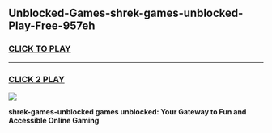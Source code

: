 
## Unblocked-Games-shrek-games-unblocked-Play-Free-957eh
<h3>
<a href="https://premium76.site?title=shrek-games-unblocked&ref=18A1">CLICK TO PLAY</a></h3>
<hr>

<h3>
<a href="https://premium76.site?title=shrek-games-unblocked&ref=18A1">CLICK 2 PLAY</a>
  
</h3>

<a href="https://premium76.site?title=shrek-games-unblocked&ref=18A1"><img src="https://clearcache.store/games.png"></a>


**shrek-games-unblocked games unblocked: Your Gateway to Fun and Accessible Online Gaming**
